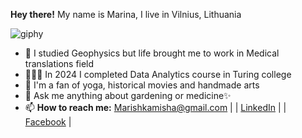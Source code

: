 __Hey there!__ My name is Marina, I live in Vilnius, Lithuania   

![giphy](https://github.com/marinamikh/marinamikh/assets/120615415/01f25722-2573-40eb-8d28-520c53f9b7d0)


- 🔭 I studied Geophysics but life brought me to work in Medical translations field
- 👩🏻‍🎓 In 2024 I completed Data Analytics course in Turing college 
- 👯 I'm a fan of yoga, historical movies and handmade arts
- 💬 Ask me anything about gardening or medicine✨
- 📫 __How to reach me:__    Marishkamisha@gmail.com              |
|  [LinkedIn](https://www.linkedin.com/in/marina-mikhailova-b41a6b312/)          |
|     [Facebook](https://www.facebook.com/marina.mikhailova.520/)               |

<!--
**marinamikh/marinamikh** is a ✨ _special_ ✨ repository because its `README.md` (this file) appears on your GitHub profile.

Here are some ideas to get you started:

- 🔭 I’m currently working on ...
- 🌱 I’m currently learning ...
- 👯 I’m looking to collaborate on ...
- 🤔 I’m looking for help with ...
- 💬 Ask me about ...
- 📫 How to reach me: ...
- 😄 Pronouns: ...
- ⚡ Fun fact: ...
-->
